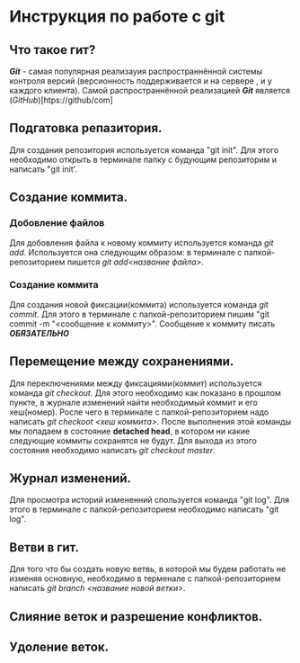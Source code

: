 # Инструкция по работе с git

## Что такое гит?
***Git*** - самая популярная реализауия распространнённой системы контроля версий (версионность поддерживается и на сервере , и у каждого клиента). Самой распространнённой реализацией ***Git*** является (*GitHub*)[htps://github/com]

## Подгатовка репазитория.
Для создания репозитория используется команда "git init". Для этого необходимо открыть в терминале папку с будующим репозиторим и написать "git init'.

## Создание коммита.

### Добовление файлов 
Для добовления файла к новому коммиту используется команда *git add*. Используется она следующим образом: в терминале с папкой-репозиторием пишется *git add<название файла>*.

### Создание коммита 
Для создания новой фиксации(коммита) используется команда *git commit*. Для этого в терминале с папкой-репозиторием пишим "git commit -m "<сообщение к коммиту>". Сообщение к коммиту писать ***ОБЯЗАТЕЛЬНО***

## Перемещение между сохранениями.
Для переключениями между фиксациями(коммит) используется команда *git checkout*. Для этого необходимо как показано в прошлом пункте, в журнале изменений найти необходимый коммит и его хеш(номер). Росле чего в терминале с папкой-репозиторием надо написать *git checkoot <хеш коммита>*. После выполнения этой команды мы попадаем в состояние **detached head**, в котором ни какие следующие коммиты сохранятся не будут. Для выхода из этого состояния необходимо написать *git checkout master*.

## Журнал изменений.
Для просмотра историй измененний спользуется команда "git log". Для этого в терминале с папкой-репозиторием необходимо написать "git log". 

## Ветви в гит.
Для того что бы создать новую ветвь, в которой мы будем работать не изменяя основную, необходимо в терменале с папкой-репозиторием написать *git branch <название новой ветки>*. 

## Слияние веток и разрешение конфликтов.

## Удоление веток.